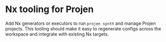 # Nx tooling for Projen

Add Nx generators or executors to run `projen synth` and manage Projen projects.
This tooling should make it easy to regenerate configs across the workspace and
integrate with existing Nx targets.
